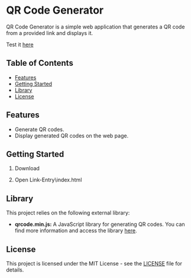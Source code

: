 # QR Code Generator

QR Code Generator is a simple web application that generates a QR code from a provided link and displays it.

Test it [here](<https://kaleidoscopic-quokka-89680b.netlify.app/>)


## Table of Contents

- [Features](#features)
- [Getting Started](#getting-started)
- [Library](#library)
- [License](#license)


## Features

- Generate QR codes.
- Display generated QR codes on the web page.


## Getting Started

1. Download

2. Open Link-Entry\index.html


## Library

This project relies on the following external library:

- **qrcode.min.js:** A JavaScript library for generating QR codes. You can find more information and access the library [here](<https://github.com/davidshimjs/qrcodejs>).


## License

This project is licensed under the MIT License - see the [LICENSE](LICENSE) file for details.
